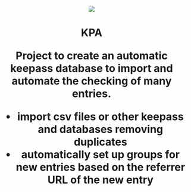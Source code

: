 <p align = 'center'><img src="https://i.imgur.com/J1h1OAg.png"></img></p>

<h1 align= 'center'> KPA</>

Project to create an automatic keepass database to import and automate the checking of many entries.

- import csv files or other keepass and databases removing duplicates
- automatically set up groups for new entries based on the referrer URL of the new entry
